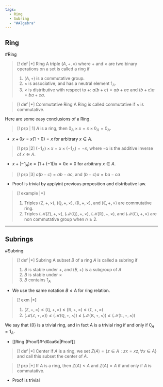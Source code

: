 ```yaml
---
tags:
  - Ring
  - Subring
  - "#Algebra"
---
```

## Ring

#Ring
>[! def |*] Ring
>A triple $(A,+,\times)$ where $+$ and $\times$ are two binary operations on a set is called a ring if 
>1. $(A,+)$ is a commutative group.
>2. $\times$ is associative, and has a neutral element $1_{A}$.
>3. $\times$ is distributive with respect to $+:$ $a(b+c)=ab+ac$ and $(b+c)a=ba+ca$.

>[! def |*] Commutative Ring
>A Ring is called commutative if $\times$ is commutative.

Here are some easy conclusions of a Ring.

>[! prp | 1]
> $A$ is a ring, then $0_{A}\times x=x\times0_{A}=0_{A}$.
- $x+0x=x(1+0)=x$ for arbitrary $x\in A$.

>[! prp |2]
> $(-1_{A})\times x=x\times (-1_{A})=-x$, where $-x$ is the additive inverse of $x\in A$.
- $x+(-1_{A})x=(1+(-1))x=0x=0$ for arbitrary $x\in A$.

>[! prp |3]
> $a(b-c)=ab-ac$, and $(b-c)a=ba-ca$
- Proof is trivial by applyint previous proposition and distributive law.

>[! example |*]
>1. Triples $(\mathbb{Z}, +, \times)$, $(\mathbb{Q}, +, \times)$, $(\mathbb{R}, +, \times)$, and $(\mathbb{C}, +, \times)$ are commutative ring.
>2. Triples $(\mathcal{M}(\mathbb{Z}), +, \times)$, $(\mathcal{M}(\mathbb{Q}), +, \times)$, $(\mathcal{M}(\mathbb{R}), +, \times)$, and $(\mathcal{M}(\mathbb{C}), +, \times)$ are non commutative group when $n\geq 2$.


---

## Subrings

#Subring
>[! def |*] Subring
>A subset $B$ of a ring $A$ is called a subring if
>1. $B$ is stable under $+$, and $(B,+)$ is a subgroup of $A$
>2. $B$ is stable under $\times$
>3. $B$ contains $1_{A}$
- We use the same notation $B\leq A$ for ring relation.

>[! exm |*]
>1. $(\mathbb{Z}, +, \times)\leq (\mathbb{Q}, +, \times)\leq (\mathbb{R}, +, \times)\leq (\mathbb{C}, +, \times)$  
>2. $(\mathcal{M}(\mathbb{Z}, +, \times))\leq (\mathcal{M}(\mathbb{Q}, +, \times))\leq (\mathcal{M}(\mathbb{R}, +, \times))\leq (\mathcal{M}(\mathbb{C}, +, \times))$ 


We say that $\{0\}$ is a trivial ring, and in fact $A$ is a trivial ring if and only if $0_{A}=1_{A}$.
- [[Ring (Proof)#^d0aa6d|Proof]]

>[! def |*] Center
>If $A$ is a ring, we set $Z(A)=\{z\in A: zx=xz, \forall x\in A\}$ and call this subset the center of $A$.

>[! prp |*] 
>If $A$ is a ring, then $Z(A)\leq A$ and $Z(A)=A$ if and only if $A$ is commutative.
- Proof is trivial










